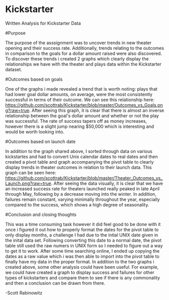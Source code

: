 # Kickstarter


Written Analysis for Kickstarter Data


#Purpose

The purpose of the asssignment was to uncover trends in new theater opening and their success rate.  Additionally, trends relating to the outcomes in comparison to the goals for a dollar amount raised were also discovered.  To discover these trends i created 2 graphs which clearly display the relationships we have with the theater and plays data within the Kickstarter dataset.

#Outcomes based on goals

One of the graphs i made revealed a trend that is worth noting: plays that had lower goal dollar amounts, on average, were the most consistently successful in terms of their outcome.  We can see this relationship here: https://github.com/scottrab/Kickstarter/blob/master/Outcomes_vs_Goals.png?raw=true. After seeing this graph, it is clear that there is almost an inverse relationship between the goal's dollar amount and whether or not the play was successful.  The rate of success tapers off as money increases, however there is a slight jump nearing $50,000 which is interesting and would be worth looking into.

#Outcomes based on launch date

In addition to the graph shared above, I sorted through data on various kickstartes and had to convert Unix calendar dates to real dates and then created a pivot table and graph accompanying the pivot table to clearly display trends in theater outcomes in relation to their launch data. This graph can be seen here: https://github.com/scottrab/Kickstarter/blob/master/Theater_Outcomes_vs_Launch.png?raw=true.  After seeing the data visually, it is clear that we have an increased success rate for theaters launched really peaked in late April through May, following by a decrease moving into the winter.  In addition, failures remain constant, varying minimally throughout the year, especially compared to the success, which shows a high degree of seasonality. 

#Conclusion and closing thoughts

This was a time consuming task however it did feel good to be done with it once i figured it out how to properly format the dates for the pivot table to only display months, a challenge I had due to the intial UNIX date given in the inital data set.  Following converting this date to a normal date, the pivot table still used the raw numers in UNIX form so I needed to figure out a way to get it to work.  After some time searching online, I ended up copying the dates as a raw value which i was then able to import into the pivot table to finally have my data in the proper format.  In addition to the two graphs i created above, some other analysis could have been useful.  For example, we could have created a graph to display success and failures for other types of kickstarters and compare them to see if there is any commonality and then a conclusion can be drawn from there. 

-Scott Rabinowitz





